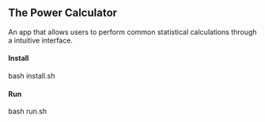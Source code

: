 ## The Power Calculator
An app that allows users to perform common statistical calculations through a intuitive interface.

#### Install
bash install.sh

#### Run
bash run.sh
